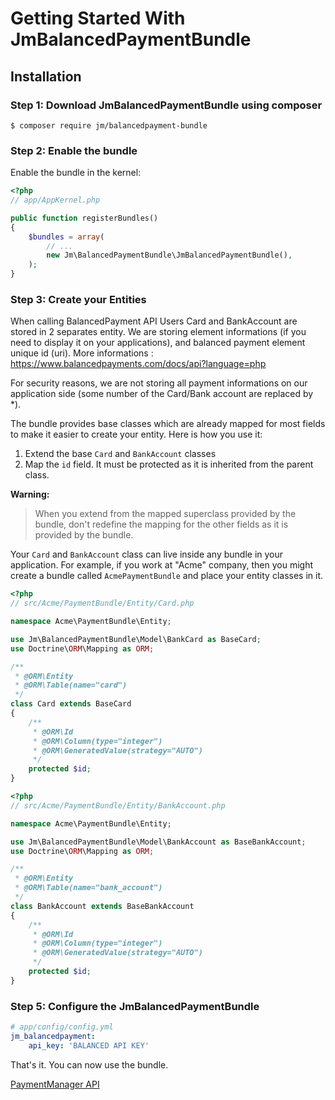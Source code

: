 Getting Started With JmBalancedPaymentBundle
============================================

## Installation

### Step 1: Download JmBalancedPaymentBundle using composer
```
$ composer require jm/balancedpayment-bundle
```

### Step 2: Enable the bundle

Enable the bundle in the kernel:

``` php
<?php
// app/AppKernel.php

public function registerBundles()
{
    $bundles = array(
        // ...
        new Jm\BalancedPaymentBundle\JmBalancedPaymentBundle(),
    );
}
```


### Step 3: Create your Entities
When calling BalancedPayment API
Users Card and BankAccount are stored in 2 separates entity. We are storing
element informations (if you need to display it on your applications), and
balanced payment element unique id (uri).
More informations : https://www.balancedpayments.com/docs/api?language=php

For security reasons, we are not storing all payment informations on our
application side (some number of the Card/Bank account are replaced by *).


The bundle provides base classes which are already mapped for most fields
to make it easier to create your entity. Here is how you use it:

1. Extend the base `Card` and `BankAccount` classes
2. Map the `id` field. It must be protected as it is inherited from the parent
class.

**Warning:**

> When you extend from the mapped superclass provided by the bundle, don't
> redefine the mapping for the other fields as it is provided by the bundle.

Your `Card` and `BankAccount` class can live inside any bundle in your application. 
For example, if you work at "Acme" company, then you might create a bundle called
`AcmePaymentBundle` and place your entity classes in it.

``` php
<?php
// src/Acme/PaymentBundle/Entity/Card.php

namespace Acme\PaymentBundle\Entity;

use Jm\BalancedPaymentBundle\Model\BankCard as BaseCard;
use Doctrine\ORM\Mapping as ORM;

/**
 * @ORM\Entity
 * @ORM\Table(name="card")
 */
class Card extends BaseCard
{
    /**
     * @ORM\Id
     * @ORM\Column(type="integer")
     * @ORM\GeneratedValue(strategy="AUTO")
     */
    protected $id;
}
```

``` php
<?php
// src/Acme/PaymentBundle/Entity/BankAccount.php

namespace Acme\PaymentBundle\Entity;

use Jm\BalancedPaymentBundle\Model\BankAccount as BaseBankAccount;
use Doctrine\ORM\Mapping as ORM;

/**
 * @ORM\Entity
 * @ORM\Table(name="bank_account")
 */
class BankAccount extends BaseBankAccount
{
    /**
     * @ORM\Id
     * @ORM\Column(type="integer")
     * @ORM\GeneratedValue(strategy="AUTO")
     */
    protected $id;
}
```

### Step 5: Configure the JmBalancedPaymentBundle
``` yaml
# app/config/config.yml
jm_balancedpayment:
    api_key: 'BALANCED API KEY'
```

That's it. You can now use the bundle. 

[PaymentManager API](https://github.com/jeremymarc/JmBalancedPaymentBundle/blob/master/Resources/doc/manager.md)
